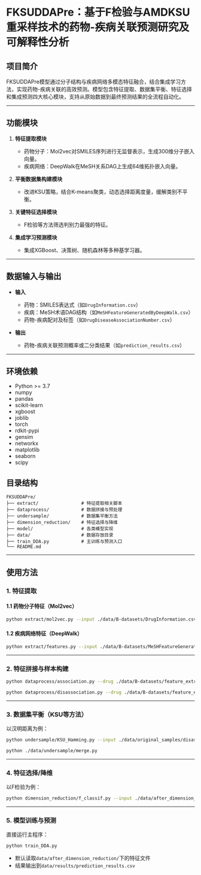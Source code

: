 # FKSUDDAPre：基于F检验与AMDKSU重采样技术的药物-疾病关联预测研究及可解释性分析

## 项目简介
FKSUDDAPre模型通过分子结构与疾病网络多模态特征融合，结合集成学习方法，实现药物-疾病关联的高效预测。模型包含特征提取、数据集平衡、特征选择和集成预测四大核心模块，支持从原始数据到最终预测结果的全流程自动化。

---

## 功能模块
1. **特征提取模块**  
   - 药物分子：Mol2vec对SMILES序列进行无监督表示，生成300维分子嵌入向量。
   - 疾病网络：DeepWalk在MeSH关系DAG上生成64维拓扑嵌入向量。

2. **平衡数据集构建模块**  
   - 改进KSU策略，结合K-means聚类，动态选择距离度量，缓解类别不平衡。

3. **关键特征选择模块**  
   - F检验等方法筛选判别力最强的特征。

4. **集成学习预测模块**  
   - 集成XGBoost、决策树、随机森林等多种基学习器。

---

## 数据输入与输出
- **输入**  
  - 药物：SMILES表达式（如`DrugInformation.csv`）
  - 疾病：MeSH术语DAG结构（如`MeSHFeatureGeneratedByDeepWalk.csv`）
  - 药物-疾病配对及标签（如`DrugDiseaseAssociationNumber.csv`）

- **输出**  
  - 药物-疾病关联预测概率或二分类结果（如`prediction_results.csv`）

---

## 环境依赖
- Python >= 3.7
- numpy
- pandas
- scikit-learn
- xgboost
- joblib
- torch
- rdkit-pypi
- gensim
- networkx
- matplotlib
- seaborn
- scipy


## 目录结构
```
FKSUDDAPre/
├── extract/                # 特征提取相关脚本
├── dataprocess/            # 数据拼接与预处理
├── undersample/            # 数据集平衡方法
├── dimension_reduction/    # 特征选择与降维
├── model/                  # 各类模型实现
├── data/                   # 数据存放目录
├── train_DDA.py            # 主训练与预测入口
└── README.md
```

---

## 使用方法

### 1. 特征提取
#### 1.1 药物分子特征（Mol2vec）
```bash
python extract/mol2vec.py --input ./data/B-datasets/DrugInformation.csv --output ./data/B-datasets/feature_extraction/Drug_mol2vec.csv
```

#### 1.2 疾病网络特征（DeepWalk）
```bash
python extract/features.py --input ./data/B-datasets/MeSHFeatureGeneratedByDeepWalk.csv --output ./data/B-datasets/feature_extraction/NEWDiseaseFeature.csv
```

---

### 2. 特征拼接与样本构建
```bash
python dataprocess/association.py --drug ./data/B-datasets/feature_extraction/Drug_mol2vec.csv --disease ./data/B-datasets/feature_extraction/NEWDiseaseFeature.csv --pairs ./data/B-datasets/DrugDiseaseAssociationNumber.csv --output ./data/original_samples/association.csv
```
```bash
python dataprocess/disassociation.py --drug ./data/B-datasets/feature_extraction/Drug_mol2vec.csv --disease ./data/B-datasets/feature_extraction/NEWDiseaseFeature.csv --pairs ./data/B-datasets/DrugDiseasedisAssociationNumber.csv --output ./data/original_samples/disassociation.csv
```
---

### 3. 数据集平衡（KSU等方法）
以汉明距离为例：
```bash
python undersample/KSU_Hamming.py --input ./data/original_samples/disassociation.csv --output ./data/undersample/disAssociaton/diaKSU_Hamming.csv
```
```bash
python ./data/undersample/merge.py 
```
---

### 4. 特征选择/降维
以F检验为例：
```bash
python dimension_reduction/f_classif.py --input ./data/after_dimension_reduction/KSU_Hamming_balanced.csv --output ./data/after_dimension_reduction/140/f_classif_KSU_Hamming140.csv
```

---
### 5. 模型训练与预测
直接运行主程序：
```bash
python train_DDA.py
```
- 默认读取`data/after_dimension_reduction/`下的特征文件
- 结果输出到`data/results/prediction_results.csv`


